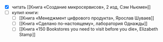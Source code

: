 - [x] читать [[Книга «Создание микросервисов», 2 изд, Сэм Ньюмен]]
- [ ] купил книги:
	- [ ] [[Книга «Менеджмент цифрового продукта», Ярослав Шуваев]]
	- [ ] [[Книга «Сделано по-настоящему», лаборатория Однажды]]
	- [ ] [[Книга «150 Bookstores you need to visit before you die», Elizabeth Stamp]]